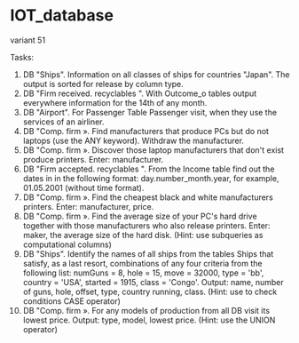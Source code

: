 # IOT_database
variant 51

Tasks:

1. DB "Ships". Information on all classes of ships for
countries "Japan". The output is sorted for release by column
type.
2. DB "Firm received. recyclables ". With Outcome_o tables output everywhere
information for the 14th of any month.
3. DB "Airport". For Passenger Table Passenger visit,
when they use the services of an airliner.
4. DB "Comp. firm ». Find manufacturers that produce PCs but do not
laptops (use the ANY keyword). Withdraw the manufacturer.
5. DB "Comp. firm ». Discover those laptop manufacturers that don't exist
produce printers. Enter: manufacturer.
6. DB "Firm accepted. recyclables ". From the Income table find out the dates in
in the following format: day.number_month.year, for example, 01.05.2001 (without
time format).
7. DB "Comp. firm ». Find the cheapest black and white manufacturers
printers. Enter: manufacturer, price.
8. DB "Comp. firm ». Find the average size of your PC's hard drive
together with those manufacturers who also release printers. Enter:
maker, the average size of the hard disk. (Hint: use
subqueries as computational columns)
9. DB "Ships". Identify the names of all ships from the tables Ships that
satisfy, as a last resort, combinations of any four
criteria from the following list: numGuns = 8, hole = 15,
move = 32000, type = 'bb', country = 'USA', started = 1915,
class = 'Congo'. Output: name, number of guns, hole, offset, type,
country running, class. (Hint: use to check conditions
CASE operator)
10. DB "Comp. firm ». For any models of production from all DB visit
its lowest price. Output: type, model, lowest price. (Hint:
use the UNION operator)